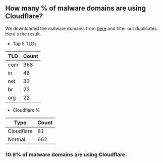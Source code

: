 ## How many % of malware domains are using Cloudflare?


We downloaded the malware domains from [here](https://urlhaus.abuse.ch) and filter out duplicates.
Here's the result.


[//]: # (start replacement)


- Top 5 TLDs

| TLD | Count |
| --- | --- |
| com | 368 |
| in | 48 |
| net | 33 |
| br | 23 |
| org | 22 |


- Cloudflare %

| Type | Count |
| --- | --- |
| Cloudflare | 81 |
| Normal | 662 |


### 10.9% of malware domains are using Cloudflare.
